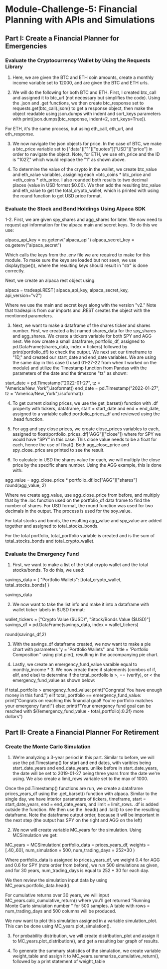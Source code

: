 # Module-Challenge-5: Financial Planning with APIs and Simulations

## Part I: Create a Financial Planner for Emergencies
### Evaluate the Cryptocurrency Wallet by Using the Requests Library

1. Here, we are given the BTC and ETH coin amounts, create a monthly income variable set to 12000, and are given the BTC and ETH urls. 

2. We will do the following for both BTC and ETH. First, I created btc_call and assigned it to btc_url (not necessary but simplifies the code). Using the .json and .get functions, we then create btc_response set to requests.get(btc_call).json() to get a response object, then make the object readable using json.dumps with indent and sort_keys parameters with print(json.dumps(btc_response, indent=2, sort_keys=True)).

For ETH, it's the same process, but using eth_call, eth_url, and eth_response.

3. We now navigate the json objects for price. In the case of BTC, we make a btc_price variable set to ["data"]["1"]["quotes"]["USD"]["price"] in order to navigate the object. Note, for ETH, we use eth_price and the ID is "1027," which would replace the "1" as shown above.

4. To determine the value of the crypto in the wallet, we create btc_value and eth_value variables, assigning each =btc_coins * btc_price and =eth_coins * eth_price. I also rounded both results to two decimal places (value in USD format $0.00). We then add the resulting btc_value and eth_value to get the total_crypto_wallet, which is printed with using the round function to  get USD price format. 

### Evaluate the Stock and Bond Holdings Using Alpaca SDK

1-2. First, we are given spy_shares and agg_shares for later. We now need to request api information for the alpaca main and secret keys. To do this we use:

alpaca_api_key = os.getenv("alpaca_api") 
alpaca_secret_key = os.getenv("alpaca_secret")

Which calls the keys from the .env file we are required to make for this module. To make sure the keys are loaded but not seen, we use display(type()), where the resulting keys should result in "str" is done correctly. 

Next, we create an alpaca rest object using: 

alpaca = tradeapi.REST(
    alpaca_api_key,
    alpaca_secret_key,
    api_version="v2") 

Where we use the main and secret keys along with the version "v2." Note that tradeapi is from our imports and .REST creates the object with the mentioned parameters.

3. Next, we want to make a dataframe of the shares ticker and shares number. First, we created a list named shares_data for the spy_shares and agg_shares. We create a tickers variable for both SPY and AGG next. We now create a small dataframe, portfolio_df, assigned to pd.DataFrame(shares_data, index = tickers) followed by print(portfolio_df) to check the output. We next set our timeframe to "1D," and created our start_date and end_date variables. We are using the same day in this case (I used 01-27-22 from when I worked on the module) and utilize the Timestamp function from Pandas with the parameters of the date and the timezone "tz" as shown:

start_date = pd.Timestamp("2022-01-27", tz = "America/New_York").isoformat() 
end_date = pd.Timestamp("2022-01-27", tz = "America/New_York").isoformat() 

4. To get current closing prices, we use the get_barset() function with .df property with tickers, dataframe, start = start_date and end = end_date, assigned to a variable called portfolio_prices_df and reviewed using the .head function.

5. For agg and spy close prices, we create close_prices variables to each, assigned to float(portfolio_prices_df["AGG"]["close"]) where for SPY we would have "SPY" in this case. This close value needs to be a float for each, hence the use of float(). Both agg_close_price and spy_close_price are printed to see the result.

6. To calculate in USD the shares value for each, we will multiply the close price by the specific share number. Using the AGG example, this is done with:

agg_value = agg_close_price * portfolio_df.loc["AGG"]["shares"]  
round(agg_value, 2)

Where we create agg_value, use agg_close_price from before, and multiply that by the .loc function used on the portfolio_df data frame to find the number of shares. For USD format, the round function was used for two decimals in the output. The process is used for the soy_value. 

For total stocks and bonds, the resulting agg_value and spy_value are added together and assigned to total_stocks_bonds.

For the total portfolio, total_portfolio variable is created and is the sum of total_stocks_bonds and total_crypto_wallet. 

### Evaluate the Emergency Fund

1. First, we want to make a list of the total crypto wallet and the total stocks/bonds. To do this, we used:

savings_data = {
    "Portfolio Wallets": [total_crypto_wallet, total_stocks_bonds]
} 

savings_data

2. We now want to take the list info and make it into a dataframe with wallet ticker labels in $USD format:

wallet_tickers = ["Crypto Value ($USD)", "Stock/Bonds Value ($USD)"]
savings_df = pd.DataFrame(savings_data, index = wallet_tickers) 

round(savings_df,2) 

3. With the savings_df dataframe created, we now want to make a pie chart with parameters 'y = 'Portfolio Wallets'' and 'title = 'Portfolio Composition'' using plot.pie(), resulting in the accompanying pie chart.

4. Lastly, we create an emergency_fund_value varaible equal to monthly_income * 3. We now create three if statements (combos of if, elif, and else) to determine if the total_portfolio is >, == (verify), or < the emergency_fund_value as shown below:

if total_portfolio > emergency_fund_value:
    print("Congrats! You have enough money in this fund.")
elif total_portfolio == emergency_fund_value:
    print("Congrats on reaching this financial goal! You're portfolio matches your emergency fund!")
else: 
    print(f"Your emergency fund goal can be reached with ${(emergency_fund_value - total_portfolio):0.2f} more dollars")

## Part II: Create a Financial Planner For Retirement 
### Create the Monte Carlo Simulation 

1. We're analyzing a 3-year period in this part. Similar to before, we will use the pd.Timestamp() for start and end dates, with varibles being start_date_years and end_date_years. unlike before in start_date_years, the date will be set to 2019-01-27 being three years from the date we're using. We also create a limit_rows variable set to the max of 1000. 

Once the pd.Timestamp() functions are run, we create a dataframe prices_years_df using the .get_barset() function with alpaca. Similar to the single day, we have interior parameters of tickers, timeframe, start = start_date_years, end = end_date_years, and limit = limit_rows. .df is added outside the function. We then use the .head() and .tail() to see the resulting dataframe. Note the dataframe output order, because it will be important in the next step (the output has SPY on the right and AGG on the left)

2. We now will create variable MC_years for the simulation. Using MCSimulation we get:

MC_years = MCSimulation(
  portfolio_data = prices_years_df,
  weights = [.40,.60],
  num_simulation = 500,
  num_trading_days = 252*30
)

Where portfolio_data is assigned to prices_years_df, we weight 0.4 for AGG and 0.6 for SPY (note order from before), we run 500 simulations as given, and for 30 years, num_trading_days is equal to 252 * 30 for each day.

We then review the simulation input data by using MC_years.portfolio_data.head().

For cumulative returns over 30 years, we will input MC_years.calc_cumulative_return() where you'll get returned "Running Monte Carlo simulation number " for 500 samples. A table with rows = num_trading_days and 500 columns will be produced. 

We now want to plot this simulation assigned in a variable simulation_plot. This can be done using MC_years.plot_simulation(). 

3. For probability distribution, we will create distribution_plot and assign it to MC_years.plot_distribution(), and get a resulting bar graph of results.

4. To generate the summary statistics of the simulation, we create variable weight_table and assign it to MC_years.summarize_cumulative_return(), followed by a print statement of weight_table


